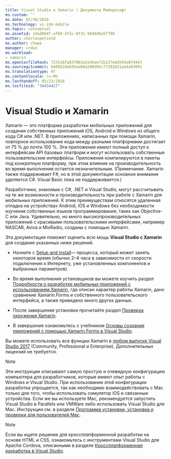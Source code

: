 ```yaml
---
title: Visual Studio и Xamarin | Документы Майкрософт
ms.custom: ''
ms.date: 03/30/2018
ms.technology: vs-ide-mobile
ms.topic: conceptual
ms.assetid: 1da4064f-af69-472c-8f31-98484be5f790
author: charlespetzold
ms.author: chape
manager: crdun
ms.workload:
- xamarin
ms.openlocfilehash: 723518fa837803a5245eef2b227e6d593e8f4447
ms.sourcegitcommit: b400528a83bea06d208d95c77282631ae4a93091
ms.translationtype: HT
ms.contentlocale: ru-RU
ms.lasthandoff: 05/23/2018
ms.locfileid: "34454427"
---
```

# <a name="visual-studio-and-xamarin"></a>Visual Studio и Xamarin

Xamarin — это платформа разработки мобильных приложений для создания собственных приложений iOS, Android и Windows из общего кода C# или .NET. В приложениях, написанных при помощи Xamarin, повторное использование кода между разными платформами достигает от 75 % до почти 100 %. Эти приложения имеют полный доступ к интерфейсам API базовых платформ и могут использовать собственные пользовательские интерфейсы. Приложения компилируются в пакеты под конкретную платформу, при этом влияние на производительность во время выполнения остается незначительным. (Примечание. Xamarin также поддерживает F#, но в этой документации основное внимание уделяется C#. Visual Basic пока не поддерживается.)  
  
Разработчики, знакомые с C#, .NET и Visual Studio, могут рассчитывать на те же возможности и производительность при работе с Xamarin для мобильных приложений. К этим преимуществам относятся удаленная отладка на устройствах Android, iOS и Windows без необходимости изучения собственных языков программирования, таких как Objective-C или Java. Удивительно, но много высокопроизводительных приложений с красивыми пользовательскими интерфейсами, например NASCAR, Aviva и MixRadio, созданы с помощью Xamarin.  
  
Эта документация поможет оценить всю мощь **Visual Studio с Xamarin** для создания указанных ниже решений.  
  
-   Начните с [Setup and install](../cross-platform/setup-and-install.md)— процесса, который может занять некоторое время (обычно 2–4 часа в зависимости от скорости подключения к Интернету, уже установленных компонентов и выбранных параметров).  
  
-   Во время выполнения установщиков вы можете изучить раздел [Подробности о разработке мобильных приложений с использованием Xamarin](learn-about-mobile-development-with-xamarin.md), где описан характер работы Xamarin, дано сравнение Xamarin.Forms и собственного пользовательского интерфейса, а также приведено много других данных.  
  
-   После завершения установки прочитайте раздел [Проверка окружения Xamarin](../cross-platform/verify-your-xamarin-environment.md).  
  
-   В завершение ознакомьтесь с учебником [Основы создания приложений с помощью Xamarin.Forms в Visual Studio](learn-app-building-basics-with-xamarin-forms-in-visual-studio.md).  
  
Вы можете использовать все функции Xamarin в [любом выпуске Visual Studio 2017](https://www.visualstudio.com/vs) (Community, Professional и Enterprise). Дополнительных лицензий не требуется.  
  
> [!NOTE]
>  Эти инструкции описывают самую простую и очевидную конфигурацию компьютера для разработчиков, которые имеют опыт работы с Windows и Visual Studio. При использовании этой конфигурации разработка упрощается, так как необходимо взаимодействовать с Mac только для того, чтобы использовать симулятор iOS и связанные устройства. Если же вы используете Mac, рекомендуется запустить Visual Studio в Parallels или VMWare либо использовать Visual Studio для Mac. Инструкции см. в разделе [Программа установки, установка и проверки для пользователей Mac](../cross-platform/setup-install-and-verifications-for-mac-users.md).  
  
> [!NOTE]
>  Если вы ищете решение для кроссплатформенной разработки на основе HTML и CSS, ознакомьтесь с инструментами Visual Studio для Apache Cordova, описанными в разделе [Кроссплатформенная разработка в Visual Studio](../cross-platform/cross-platform-mobile-development-in-visual-studio.md#HTML).